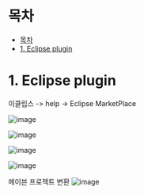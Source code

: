 # 목차
- [목차](#목차)
- [1. Eclipse plugin](#1-eclipse-plugin)


# 1. Eclipse plugin

이클립스 -> help -> Eclipse MarketPlace

![image](https://user-images.githubusercontent.com/71534090/136961049-0b6ecfc3-ef0b-477c-89d5-57890696d314.png)

![image](https://user-images.githubusercontent.com/71534090/136961171-c921eeea-16d7-4620-bfbd-f2cec2bf70da.png)

![image](https://user-images.githubusercontent.com/71534090/136961669-cbdc86d5-e3fb-491e-bb39-65843eaf1baf.png)

![image](https://user-images.githubusercontent.com/71534090/136961733-847b9976-8e49-4903-8358-59f0bc6d64b3.png)

메이븐 프로젝트 변환
![image](https://user-images.githubusercontent.com/71534090/136977716-0ea6d516-b242-41f2-9715-3c903069b132.png)